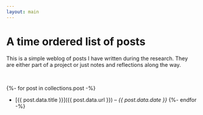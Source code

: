 ```yaml
---
layout: main
---
```


# A time ordered list of posts 

This is a simple weblog of posts I have written during the research. They are either part of a project or just notes and reflections along the way.

<br>

{%- for post in collections.post -%}
- [{{ post.data.title }}]({{ post.data.url }}) – *{{ post.data.date }}*
{%- endfor -%}
